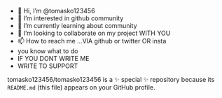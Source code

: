 - 👋 Hi, I’m @tomasko123456
- 👀 I’m interested in github community 
- 🌱 I’m currently learning about community
- 💞️ I’m looking to collaborate on my project WITH YOU 
- 📫 How to reach me ...VIA github or twitter OR insta
- you know what to do
- IF YOU DONT WRITE ME
- WRITE TO SUPPORT 

tomasko123456/tomasko123456 is a ✨ special ✨ repository because its `README.md` (this file) appears on your GitHub profile.
